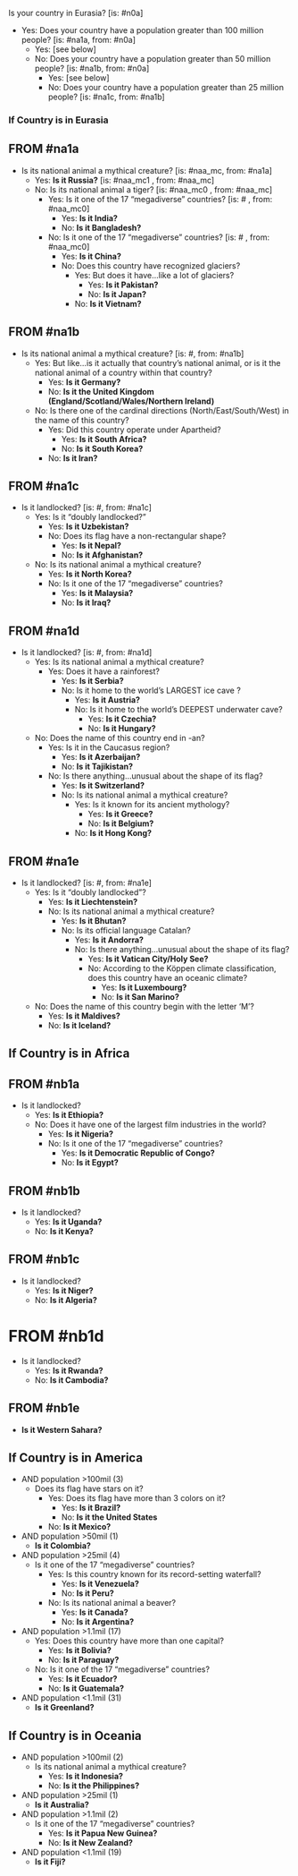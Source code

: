 Is your country in Eurasia? [is: #n0a]
- Yes: Does your country have a population greater than 100 million people? [is: #na1a, from: #n0a]
  - Yes: [see below]
  - No: Does your country have a population greater than 50 million people? [is: #na1b, from: #n0a]
    - Yes: [see below]
    - No: Does your country have a population greater than 25 million people? [is: #na1c, from: #na1b]

### If Country is in Eurasia
## FROM #na1a
  - Is its national animal a mythical creature?  [is: #naa_mc, from: #na1a]
    - Yes: **Is it Russia?**   [is: #naa_mc1 , from: #naa_mc]
    - No: Is its national animal a tiger?  [is: #naa_mc0 , from: #naa_mc]
      - Yes: Is it one of the 17 “megadiverse” countries? [is: # , from: #naa_mc0]  
        - Yes: **Is it India?**  
        - No: **Is it Bangladesh?**  
      - No: Is it one of the 17 “megadiverse” countries?  [is: # , from: #naa_mc0]
        - Yes: **Is it China?**  
        - No: Does this country have recognized glaciers?  
          - Yes: But does it have…like a lot of glaciers?  
            - Yes: **Is it Pakistan?**  
            - No: **Is it  Japan?**  
          - No: **Is it Vietnam?**  
##  FROM #na1b
  - Is its national animal a mythical creature?  [is: #, from: #na1b]
    - Yes: But like…is it actually that country’s national animal, or is it the national animal of a country within that country?  
      - Yes: **Is it Germany?**  
      - No: **Is it the United Kingdom (England/Scotland/Wales/Northern Ireland)**   
    - No: Is there one of the cardinal directions (North/East/South/West) in the name of this country?   
      - Yes: Did this country operate under Apartheid?  
        - Yes: **Is it South Africa?**  
        - No: **Is it South Korea?**  
      - No: **Is it Iran?**  
## FROM #na1c
  - Is it landlocked?  [is: #, from: #na1c]
    - Yes: Is it “doubly landlocked?”  
      - Yes: **Is it Uzbekistan?**  
      - No: Does its flag have a non-rectangular shape?  
        - Yes: **Is it Nepal?**  
        - No: **Is it Afghanistan?**  
    - No: Is its national animal a mythical creature?  
      - Yes: **Is it North Korea?**  
      - No: Is it one of the 17 “megadiverse” countries?  
        - Yes: **Is it Malaysia?**  
        - No: **Is it Iraq?**

## FROM #na1d
  - Is it landlocked? [is: #, from: #na1d]
    - Yes: Is its national animal a mythical creature?   
      - Yes: Does it have a rainforest?  
        - Yes: **Is it Serbia?**  
        - No: Is it home to the world’s LARGEST ice cave ?  
          - Yes: **Is it Austria?**  
          - No: Is it home to the world’s DEEPEST underwater cave?  
            - Yes: **Is it Czechia?**  
            - No: **Is it Hungary?**
    -  No: Does the name of this country end in \-an?  
        - Yes: Is it in the Caucasus region?   
            - Yes: **Is it Azerbaijan?**  
            - No: **Is it Tajikistan?**  
        - No: Is there anything…unusual about the shape of its flag?  
            - Yes: **Is it Switzerland?**   
            - No: Is its national animal a mythical creature?  
                - Yes: Is it known for its ancient mythology?  
                    - Yes: **Is it Greece?**  
                    - No: **Is it Belgium?**  
                - No: **Is it Hong Kong?**  
## FROM  #na1e
  - Is it landlocked?  [is: #, from: #na1e]
    - Yes: Is it “doubly landlocked”?  
      - Yes: **Is it Liechtenstein?**  
      - No: Is its national animal a mythical creature?  
        - Yes: **Is it Bhutan?**   
        - No: Is its official language Catalan?  
          - Yes: **Is it Andorra?**  
          - No: Is there anything…unusual about the shape of its flag?  
            - Yes: **Is it Vatican City/Holy See?**  
            - No: According to the Köppen climate classification, does this country have an oceanic climate?  
              - Yes: **Is it Luxembourg?**  
              - No: **Is it San Marino?**  
    - No: Does the name of this country begin with the letter ‘M’?  
      - Yes: **Is it Maldives?**  
      - No: **Is it Iceland?**

## If Country is in Africa 

## FROM #nb1a  
  - Is it landlocked?  
    - Yes: **Is it Ethiopia?**  
    - No: Does it have one of the largest film industries in the world?  
      - Yes: **Is it Nigeria?**  
      - No:  Is it one of the 17 “megadiverse” countries?  
        - Yes: **Is it Democratic Republic of Congo?**  
        - No: **Is it Egypt?**  
## FROM #nb1b 
  - Is it landlocked?  
    - Yes: **Is it Uganda?**  
    - No: **Is it Kenya?**  
## FROM #nb1c 
  - Is it landlocked?  
    - Yes: **Is it Niger?**  
    - No: **Is it Algeria?**  
# FROM #nb1d  
  - Is it landlocked?  
    - Yes: **Is it Rwanda?**  
    - No: **Is it Cambodia?**  
## FROM #nb1e
  - **Is it Western Sahara?**

## If Country is in America

- AND population \>100mil (3)  
  - Does its flag have stars on it?  
    - Yes: Does its flag have more than 3 colors on it?   
      - Yes: **Is it Brazil?**  
      - No: **Is it the United States**  
    - No: **Is it Mexico?**  
- AND population \>50mil (1)  
  - **Is it Colombia?**  
- AND population \>25mil (4)  
  - Is it one of the 17 “megadiverse” countries?  
    - Yes: Is this country known for its record-setting waterfall?  
      - Yes: **Is it Venezuela?**  
      - No: **Is it Peru?**  
    - No: Is its national animal a beaver?  
      - Yes: **Is it Canada?**  
      - No: **Is it Argentina?**  
- AND population \>1.1mil (17)  
  - Yes: Does this country have more than one capital?  
    - Yes: **Is it Bolivia?**  
    - No: **Is it Paraguay?**  
  - No: Is it one of the 17 “megadiverse” countries?  
    - Yes: **Is it Ecuador?**  
    - No: **Is it Guatemala?**  
- AND population \<1.1mil (31)  
  - **Is it Greenland?**

## If Country is in Oceania

- AND population \>100mil (2)  
  - Is its national animal a mythical creature?  
    - Yes: **Is it Indonesia?**  
    - No: **Is it the Philippines?**  
- AND population \>25mil (1)  
  - **Is it Australia?**  
- AND population \>1.1mil (2)  
  - Is it one of the 17 “megadiverse” countries?  
    - Yes: **Is it Papua New Guinea?**  
    - No: **Is it New Zealand?**  
- AND population \<1.1mil (19)  
  - **Is it Fiji?**